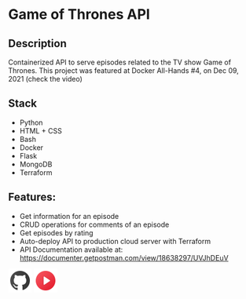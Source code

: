 # Game of Thrones API

## Description

Containerized API to serve episodes related to the TV show Game of Thrones. This project was featured at Docker All-Hands #4, on Dec 09, 2021 (check the video)

## Stack
* Python
* HTML + CSS
* Bash
* Docker
* Flask
* MongoDB
* Terraform

## Features:

* Get information for an episode
* CRUD operations for comments of an episode
* Get episodes by rating
* Auto-deploy API to production cloud server with Terraform
* API Documentation available at: https://documenter.getpostman.com/view/18638297/UVJhDEuV

[![](../../github-48.png "Repository")](https://github.com/costa86/game-of-thrones-api) [![](../../play-48.png "Watch video")](https://www.youtube.com/watch?v=fy6pXminRLU)